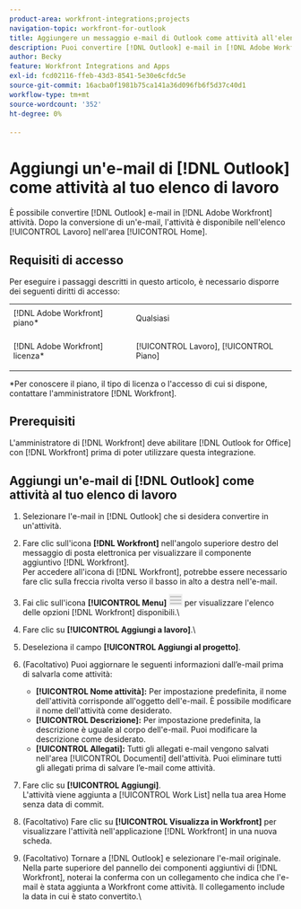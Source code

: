 ```yaml
---
product-area: workfront-integrations;projects
navigation-topic: workfront-for-outlook
title: Aggiungere un messaggio e-mail di Outlook come attività all'elenco di lavoro
description: Puoi convertire [!DNL Outlook] e-mail in [!DNL Adobe Workfront] attività. Dopo la conversione di un’e-mail, l’attività è disponibile in Work List (Elenco di lavoro) nella sezione Home.
author: Becky
feature: Workfront Integrations and Apps
exl-id: fcd02116-ffeb-43d3-8541-5e30e6cfdc5e
source-git-commit: 16acba0f1981b75ca141a36d096fb6f5d37c40d1
workflow-type: tm+mt
source-wordcount: '352'
ht-degree: 0%

---
```


# Aggiungi un&#39;e-mail di [!DNL Outlook] come attività al tuo elenco di lavoro

È possibile convertire [!DNL Outlook] e-mail in [!DNL Adobe Workfront] attività. Dopo la conversione di un&#39;e-mail, l&#39;attività è disponibile nell&#39;elenco [!UICONTROL Lavoro] nell&#39;area [!UICONTROL Home].

## Requisiti di accesso

Per eseguire i passaggi descritti in questo articolo, è necessario disporre dei seguenti diritti di accesso:

<table style="table-layout:auto"> 
 <col> 
 <col> 
 <tbody> 
  <tr> 
   <td role="rowheader">[!DNL Adobe Workfront] piano*</td> 
   <td> <p>Qualsiasi</p> </td> 
  </tr> 
  <tr> 
   <td role="rowheader">[!DNL Adobe Workfront] licenza*</td> 
   <td> <p>[!UICONTROL Lavoro], [!UICONTROL Piano]</p> </td> 
  </tr> 
 </tbody> 
</table>

&#42;Per conoscere il piano, il tipo di licenza o l&#39;accesso di cui si dispone, contattare l&#39;amministratore [!DNL Workfront].

## Prerequisiti

L&#39;amministratore di [!DNL Workfront] deve abilitare [!DNL Outlook for Office] con [!DNL Workfront] prima di poter utilizzare questa integrazione.

## Aggiungi un&#39;e-mail di [!DNL Outlook] come attività al tuo elenco di lavoro

1. Selezionare l&#39;e-mail in [!DNL Outlook] che si desidera convertire in un&#39;attività.
1. Fare clic sull&#39;icona **[!DNL Workfront]** nell&#39;angolo superiore destro del messaggio di posta elettronica per visualizzare il componente aggiuntivo [!DNL Workfront].\
   Per accedere all&#39;icona di [!DNL Workfront], potrebbe essere necessario fare clic sulla freccia rivolta verso il basso in alto a destra nell&#39;e-mail.

1. Fai clic sull&#39;icona **[!UICONTROL Menu]** ![o365_addin_menu_icon.png](assets/o365-addin-menu2-icon.png) per visualizzare l&#39;elenco delle opzioni [!DNL Workfront] disponibili.\


1. Fare clic su **[!UICONTROL Aggiungi a lavoro]**.\

1. Deseleziona il campo **[!UICONTROL Aggiungi al progetto]**.
1. (Facoltativo) Puoi aggiornare le seguenti informazioni dall’e-mail prima di salvarla come attività:

   * **[!UICONTROL Nome attività]:** Per impostazione predefinita, il nome dell&#39;attività corrisponde all&#39;oggetto dell&#39;e-mail. È possibile modificare il nome dell&#39;attività come desiderato.
   * **[!UICONTROL Descrizione]:** Per impostazione predefinita, la descrizione è uguale al corpo dell&#39;e-mail. Puoi modificare la descrizione come desiderato.
   * **[!UICONTROL Allegati]:** Tutti gli allegati e-mail vengono salvati nell&#39;area [!UICONTROL Documenti] dell&#39;attività. Puoi eliminare tutti gli allegati prima di salvare l’e-mail come attività.

1. Fare clic su **[!UICONTROL Aggiungi]**.\
   L&#39;attività viene aggiunta a [!UICONTROL Work List] nella tua area Home senza data di commit.

1. (Facoltativo) Fare clic su **[!UICONTROL Visualizza in Workfront]** per visualizzare l&#39;attività nell&#39;applicazione [!DNL Workfront] in una nuova scheda.

1. (Facoltativo) Tornare a [!DNL Outlook] e selezionare l&#39;e-mail originale.\
   Nella parte superiore del pannello dei componenti aggiuntivi di [!DNL Workfront], noterai la conferma con un collegamento che indica che l&#39;e-mail è stata aggiunta a Workfront come attività. Il collegamento include la data in cui è stato convertito.\
